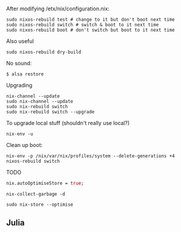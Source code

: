 

After modifying /etx/nix/configuration.nix:
```
sudo nixos-rebuild test # change to it but don't boot next time
sudo nixos-rebuild switch # switch & boot to it next time
sudo nixos-rebuild boot # don't switch but boot to it next time
```
Also useful 
```
sudo nixos-rebuild dry-build
```

No sound:
```
$ alsa restore
```


Upgrading
```
nix-channel --update
sudo nix-channel --update
sudo nix-rebuild switch
sudo nix-rebuild switch --upgrade
```

To upgrade local stuff (shouldn't really use local?)
```
nix-env -u
```


Clean up boot:
```
nix-env -p /nix/var/nix/profiles/system --delete-generations +4
nixos-rebuild switch 
```

TODO
```configuration.nix
nix.autoOptimiseStore = true;
```

```
nix-collect-garbage -d
```
```
sudo nix-store --optimise
```

## Julia
